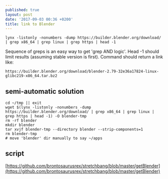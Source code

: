 ```yaml
---
published: true
layout: post
date: '2017-09-03 00:36 +0200'
title: link to Blender
---
```

    lynx -listonly -nonumbers -dump https://builder.blender.org/download/ | grep x86_64 | grep linux | grep https | head -1
    
Sequence of greps is an easy way to get 'grep AND logic'. Head -1 should limit results (assuming stable version is first). Command should return a link like:

    https://builder.blender.org/download/blender-2.79-32e36a17824-linux-glibc219-x86_64.tar.bz2
    
## semi-automatic solution

    cd ~/tmp || exit
    wget $(lynx -listonly -nonumbers -dump https://builder.blender.org/download/ | grep x86_64 | grep linux | grep https | head -1) -O blender-tmp
    rm -rf blender
    mkdir blender
    tar xvjf blender-tmp --directory blender --strip-components=1
    rm blender-tmp
    # move 'blender' dir manually to say ~/apps
    
## script
 
 [https://github.com/brontosaurusrex/stretchbang/blob/master/getBlender](https://github.com/brontosaurusrex/stretchbang/blob/master/getBlender)
